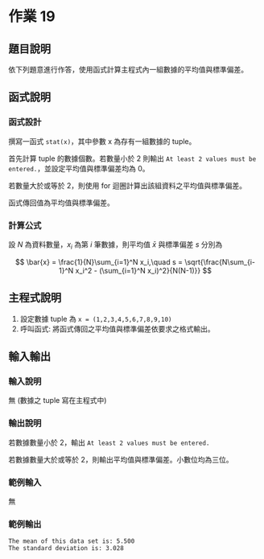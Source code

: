 # 作業 19

## 題目說明
依下列題意進行作答，使用函式計算主程式內一組數據的平均值與標準偏差。

## 函式說明
### 函式設計
撰寫一函式 `stat(x)`，其中參數 x 為存有一組數據的 tuple。

首先計算 tuple 的數據個數。若數量小於 2 則輸出 `At least 2 values must be entered.`，並設定平均值與標準偏差均為 0。

若數量大於或等於 2，則使用 for 迴圈計算出該組資料之平均值與標準偏差。

函式傳回值為平均值與標準偏差。

### 計算公式

設 $N$ 為資料數量，$x_i$ 為第 $i$ 筆數據，則平均值 $\bar{x}$ 與標準偏差 $s$ 分別為

$$
\bar{x} = \frac{1}{N}\sum_{i=1}^N x_i,\quad s = \sqrt{\frac{N\sum_{i-1}^N x_i^2 - (\sum_{i=1}^N x_i)^2}{N(N-1)}}
$$

## 主程式說明
1. 設定數據 tuple 為 `x = (1,2,3,4,5,6,7,8,9,10)`
2. 呼叫函式: 將函式傳回之平均值與標準偏差依要求之格式輸出。

## 輸入輸出
### 輸入說明
無 (數據之 tuple 寫在主程式中)

### 輸出說明
若數據數量小於 2，輸出 `At least 2 values must be entered.`

若數據數量大於或等於 2，則輸出平均值與標準偏差。小數位均為三位。

### 範例輸入
無

### 範例輸出
    The mean of this data set is: 5.500
    The standard deviation is: 3.028
